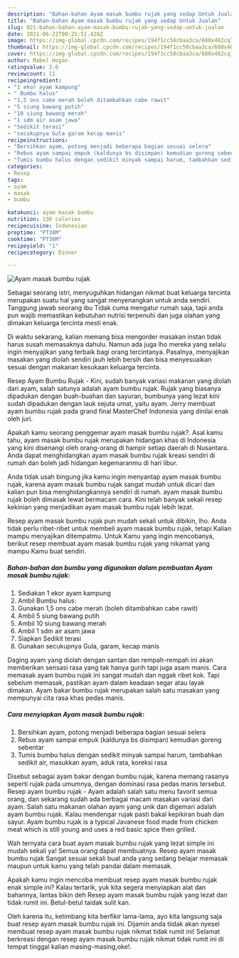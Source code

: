 ```yaml
---
description: "Bahan-bahan Ayam masak bumbu rujak yang sedap Untuk Jualan"
title: "Bahan-bahan Ayam masak bumbu rujak yang sedap Untuk Jualan"
slug: 921-bahan-bahan-ayam-masak-bumbu-rujak-yang-sedap-untuk-jualan
date: 2021-06-22T00:25:51.428Z
image: https://img-global.cpcdn.com/recipes/194f1cc58cbaa3ca/680x482cq70/ayam-masak-bumbu-rujak-foto-resep-utama.jpg
thumbnail: https://img-global.cpcdn.com/recipes/194f1cc58cbaa3ca/680x482cq70/ayam-masak-bumbu-rujak-foto-resep-utama.jpg
cover: https://img-global.cpcdn.com/recipes/194f1cc58cbaa3ca/680x482cq70/ayam-masak-bumbu-rujak-foto-resep-utama.jpg
author: Mabel Hogan
ratingvalue: 3.6
reviewcount: 11
recipeingredient:
- "1 ekor ayam kampung"
- " Bumbu halus"
- "1,5 ons cabe merah boleh ditambahkan cabe rawit"
- "5 siung bawang putih"
- "10 siung bawang merah"
- "1 sdm air asam jawa"
- "Sedikit terasi"
- "secukupnya Gula garam kecap manis"
recipeinstructions:
- "Bersihkan ayam, potong menjadi beberapa bagian sesuai selera"
- "Rebus ayam sampai empuk (kaldunya bs disimpan) kemudian goreng sebentar"
- "Tumis bumbu halus dengan sedikit minyak sampai harum, tambahkan sedikit air, masukkan ayam, aduk rata, koreksi rasa"
categories:
- Resep
tags:
- ayam
- masak
- bumbu

katakunci: ayam masak bumbu 
nutrition: 136 calories
recipecuisine: Indonesian
preptime: "PT34M"
cooktime: "PT36M"
recipeyield: "1"
recipecategory: Dinner

---
```



![Ayam masak bumbu rujak](https://img-global.cpcdn.com/recipes/194f1cc58cbaa3ca/680x482cq70/ayam-masak-bumbu-rujak-foto-resep-utama.jpg)

Sebagai seorang istri, menyuguhkan hidangan nikmat buat keluarga tercinta merupakan suatu hal yang sangat menyenangkan untuk anda sendiri. Tanggung jawab seorang ibu Tidak cuma mengatur rumah saja, tapi anda pun wajib memastikan kebutuhan nutrisi terpenuhi dan juga olahan yang dimakan keluarga tercinta mesti enak.

Di waktu  sekarang, kalian memang bisa mengorder masakan instan tidak harus susah memasaknya dahulu. Namun ada juga lho mereka yang selalu ingin menyajikan yang terbaik bagi orang tercintanya. Pasalnya, menyajikan masakan yang diolah sendiri jauh lebih bersih dan bisa menyesuaikan sesuai dengan makanan kesukaan keluarga tercinta. 

Resep Ayam Bumbu Rujak - Kini, sudah banyak variasi makanan yang diolah dari ayam, salah satunya adalah ayam bumbu rujak. Rujak yang biasanya dipadukan dengan buah-buahan dan sayuran, bumbunya yang lezat kini sudah dipadukan dengan lauk sejuta umat, yaitu ayam. Jerry membuat ayam bumbu rujak pada grand final MasterChef Indonesia yang dinilai enak oleh juri.

Apakah kamu seorang penggemar ayam masak bumbu rujak?. Asal kamu tahu, ayam masak bumbu rujak merupakan hidangan khas di Indonesia yang kini disenangi oleh orang-orang di hampir setiap daerah di Nusantara. Anda dapat menghidangkan ayam masak bumbu rujak kreasi sendiri di rumah dan boleh jadi hidangan kegemaranmu di hari libur.

Anda tidak usah bingung jika kamu ingin menyantap ayam masak bumbu rujak, karena ayam masak bumbu rujak sangat mudah untuk dicari dan kalian pun bisa menghidangkannya sendiri di rumah. ayam masak bumbu rujak boleh dimasak lewat bermacam cara. Kini telah banyak sekali resep kekinian yang menjadikan ayam masak bumbu rujak lebih lezat.

Resep ayam masak bumbu rujak pun mudah sekali untuk dibikin, lho. Anda tidak perlu ribet-ribet untuk membeli ayam masak bumbu rujak, tetapi Kalian mampu menyajikan ditempatmu. Untuk Kamu yang ingin mencobanya, berikut resep membuat ayam masak bumbu rujak yang nikamat yang mampu Kamu buat sendiri.

<!--inarticleads1-->

##### Bahan-bahan dan bumbu yang digunakan dalam pembuatan Ayam masak bumbu rujak:

1. Sediakan 1 ekor ayam kampung
1. Ambil  Bumbu halus:
1. Gunakan 1,5 ons cabe merah (boleh ditambahkan cabe rawit)
1. Ambil 5 siung bawang putih
1. Ambil 10 siung bawang merah
1. Ambil 1 sdm air asam jawa
1. Siapkan Sedikit terasi
1. Gunakan secukupnya Gula, garam, kecap manis


Daging ayam yang diolah dengan santan dan rempah-rempah ini akan memberikan sensasi rasa yang tak hanya gurih tapi juga asam manis. Cara memasak ayam bumbu rujak ini sangat mudah dan nggak ribet kok. Tapi sebelum memasak, pastikan ayam dalam keadaan segar atau layak dimakan. Ayam bakar bumbu rujak merupakan salah satu masakan yang mempunyai cita rasa khas pedas manis. 

<!--inarticleads2-->

##### Cara menyiapkan Ayam masak bumbu rujak:

1. Bersihkan ayam, potong menjadi beberapa bagian sesuai selera
1. Rebus ayam sampai empuk (kaldunya bs disimpan) kemudian goreng sebentar
1. Tumis bumbu halus dengan sedikit minyak sampai harum, tambahkan sedikit air, masukkan ayam, aduk rata, koreksi rasa


Disebut sebagai ayam bakar dengan bumbu rujak, karena memang rasanya seperti rujak pada umumnya, dengan dominasi rasa pedas manis tersebut. Resep ayam bumbu rujak - Ayam adalah salah satu menu favorit semua orang, dan sekarang sudah ada berbagai macam masakan variasi dari ayam. Salah satu makanan olahan ayam yang unik dan digemari adalah ayam bumbu rujak. Kalau mendengar rujak pasti bakal kepikiran buah dan sayur. Ayam bumbu rujak is a typical Javanese food made from chicken meat which is still young and uses a red basic spice then grilled. 

Wah ternyata cara buat ayam masak bumbu rujak yang lezat simple ini mudah sekali ya! Semua orang dapat membuatnya. Resep ayam masak bumbu rujak Sangat sesuai sekali buat anda yang sedang belajar memasak maupun untuk kamu yang telah pandai dalam memasak.

Apakah kamu ingin mencoba membuat resep ayam masak bumbu rujak enak simple ini? Kalau tertarik, yuk kita segera menyiapkan alat dan bahannya, lantas bikin deh Resep ayam masak bumbu rujak yang lezat dan tidak rumit ini. Betul-betul taidak sulit kan. 

Oleh karena itu, ketimbang kita berfikir lama-lama, ayo kita langsung saja buat resep ayam masak bumbu rujak ini. Dijamin anda tiidak akan nyesel membuat resep ayam masak bumbu rujak nikmat tidak rumit ini! Selamat berkreasi dengan resep ayam masak bumbu rujak nikmat tidak rumit ini di tempat tinggal kalian masing-masing,oke!.

